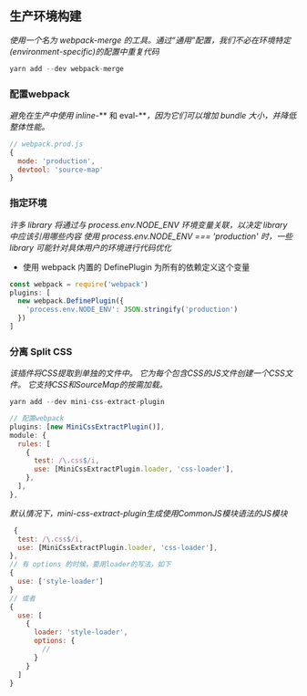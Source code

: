 ## 生产环境构建
*使用一个名为 webpack-merge 的工具。通过“通用”配置，我们不必在环境特定(environment-specific)的配置中重复代码*
```js
yarn add --dev webpack-merge
```
### 配置webpack
*避免在生产中使用 inline-*** 和 eval-***，因为它们可以增加 bundle 大小，并降低整体性能。*
```js
// webpack.prod.js
{
  mode: 'production',
  devtool: 'source-map'
}
```

### 指定环境
*许多 library 将通过与 process.env.NODE_ENV 环境变量关联，以决定 library 中应该引用哪些内容*
*使用 process.env.NODE_ENV === 'production' 时，一些 library 可能针对具体用户的环境进行代码优化*
- 使用 webpack 内置的 DefinePlugin 为所有的依赖定义这个变量

```js
const webpack = require('webpack')
plugins: [
  new webpack.DefinePlugin({
    'process.env.NODE_ENV': JSON.stringify('production')
  })
]
```

### 分离 Split CSS
*该插件将CSS提取到单独的文件中。 它为每个包含CSS的JS文件创建一个CSS文件。 它支持CSS和SourceMap的按需加载。*
```js
yarn add --dev mini-css-extract-plugin
```

```js
// 配置webpack
plugins: [new MiniCssExtractPlugin()],
module: {
  rules: [
    {
      test: /\.css$/i,
      use: [MiniCssExtractPlugin.loader, 'css-loader'],
    },
  ],
},
```
*默认情况下，mini-css-extract-plugin生成使用CommonJS模块语法的JS模块*
```js
 {
  test: /\.css$/i,
  use: [MiniCssExtractPlugin.loader, 'css-loader'],
},
// 有 options 的时候，要用loader的写法，如下
{
  use: ['style-loader']
}
// 或者
{
  use: [
    {
      loader: 'style-loader',
      options: {
        // 
      }
    }
  ]
}
```